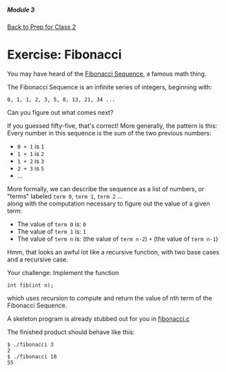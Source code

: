 ##### Module 3
[Back to Prep for Class 2](../../class2-prep)

# Exercise: Fibonacci

You may have heard of the <a href="https://en.wikipedia.org/wiki/Fibonacci_number" target="_blank">Fibonacci Sequence</a>, a famous math thing. 

The Fibonacci Sequence is an infinite series of integers, beginning with:

```
0, 1, 1, 2, 3, 5, 8, 13, 21, 34 ...
```

Can you figure out what comes next?

If you guessed fifty-five, that's correct! More generally, the pattern is this: Every number in this sequence is 
the sum of the two previous numbers:
* `0 + 1` is `1`
* `1 + 1` is `2`
* `1 + 2` is `3`
* `2 + 3` is `5`
* ...

More formally, we can describe the sequence as a list of numbers, or "terms" labeled `term 0`, `term 1`, `term 2` ...  
along with the computation necessary to figure out the value of a given term:
* The value of `term 0` is: `0`
* The value of `term 1` is: `1`
* The value of `term n` is: (the value of `term n-2`) `+` (the value of `term n-1`)

Hmm, that looks an awful lot like a recursive function, with two base cases and a recursive case.

Your challenge: Implement the function
```
int fib(int n);
```
which uses recursion to compute and return the value of nth term of the Fibonacci Sequence.

A skeleton program is already stubbed out for you in [fibonacci.c](./fibonacci.c)

The finished product should behave like this:

```
$ ./fibonacci 3
2
$ ./fibonacci 10
55
```
